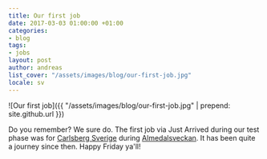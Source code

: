```yaml
---
title: Our first job
date: 2017-03-03 01:00:00 +01:00
categories:
- blog
tags:
- jobs
layout: post
author: andreas
list_cover: "/assets/images/blog/our-first-job.jpg"
locale: sv
---
```


![Our first job]({{ "/assets/images/blog/our-first-job.jpg" | prepend: site.github.url }})

Do you remember? We sure do. The first job via Just Arrived during our test phase was for [Carlsberg Sverige](http://www.carlsberg.se) during [Almedalsveckan](http://www.almedalsveckan.info/). It has been quite a journey since then. Happy Friday ya'll!
